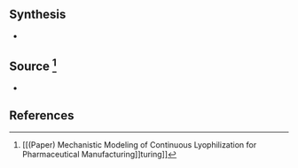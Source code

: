 ## Synthesis
- 
## Source [^1]
- 
## References

[^1]: [[(Paper) Mechanistic Modeling of Continuous Lyophilization for Pharmaceutical Manufacturing]]turing]]